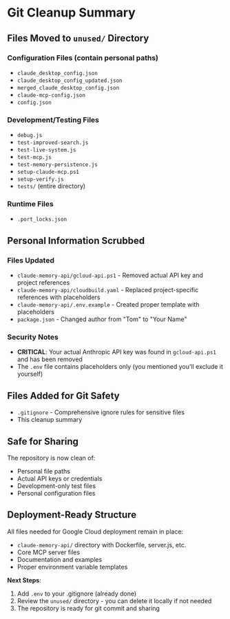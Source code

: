 # Git Cleanup Summary

## Files Moved to `unused/` Directory

### Configuration Files (contain personal paths)
- `claude_desktop_config.json`
- `claude_desktop_config_updated.json` 
- `merged_claude_desktop_config.json`
- `claude-mcp-config.json`
- `config.json`

### Development/Testing Files
- `debug.js`
- `test-improved-search.js`
- `test-live-system.js`
- `test-mcp.js`
- `test-memory-persistence.js`
- `setup-claude-mcp.ps1`
- `setup-verify.js`
- `tests/` (entire directory)

### Runtime Files
- `.port_locks.json`

## Personal Information Scrubbed

### Files Updated
- `claude-memory-api/gcloud-api.ps1` - Removed actual API key and project references
- `claude-memory-api/cloudbuild.yaml` - Replaced project-specific references with placeholders
- `claude-memory-api/.env.example` - Created proper template with placeholders
- `package.json` - Changed author from "Tom" to "Your Name"

### Security Notes
- **CRITICAL**: Your actual Anthropic API key was found in `gcloud-api.ps1` and has been removed
- The `.env` file contains placeholders only (you mentioned you'll exclude it yourself)

## Files Added for Git Safety
- `.gitignore` - Comprehensive ignore rules for sensitive files
- This cleanup summary

## Safe for Sharing
The repository is now clean of:
- Personal file paths
- Actual API keys or credentials
- Development-only test files
- Personal configuration files

## Deployment-Ready Structure
All files needed for Google Cloud deployment remain in place:
- `claude-memory-api/` directory with Dockerfile, server.js, etc.
- Core MCP server files
- Documentation and examples
- Proper environment variable templates

**Next Steps**: 
1. Add `.env` to your .gitignore (already done)
2. Review the `unused/` directory - you can delete it locally if not needed
3. The repository is ready for git commit and sharing